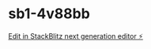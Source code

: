 # sb1-4v88bb

[Edit in StackBlitz next generation editor ⚡️](https://stackblitz.com/~/github.com/Induktr/sb1-4v88bb)